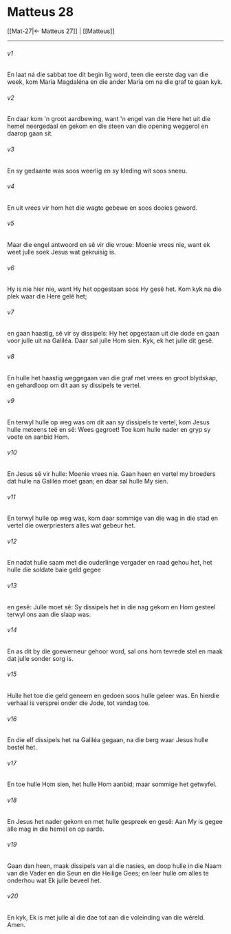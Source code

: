 # Matteus 28

[[Mat-27|← Matteus 27]] | [[Matteus]]
***

###### v1
En laat ná die sabbat toe dit begin lig word, teen die eerste dag van die week, kom Maria Magdaléna en die ander Maria om na die graf te gaan kyk. 
###### v2
En daar kom 'n groot aardbewing, want 'n engel van die Here het uit die hemel neergedaal en gekom en die steen van die opening weggerol en daarop gaan sit. 
###### v3
En sy gedaante was soos weerlig en sy kleding wit soos sneeu. 
###### v4
En uit vrees vir hom het die wagte gebewe en soos dooies geword. 
###### v5
Maar die engel antwoord en sê vir die vroue: Moenie vrees nie, want ek weet julle soek Jesus wat gekruisig is. 
###### v6
Hy is nie hier nie, want Hy het opgestaan soos Hy gesê het. Kom kyk na die plek waar die Here gelê het; 
###### v7
en gaan haastig, sê vir sy dissipels: Hy het opgestaan uit die dode en gaan voor julle uit na Galiléa. Daar sal julle Hom sien. Kyk, ek het julle dit gesê. 
###### v8
En hulle het haastig weggegaan van die graf met vrees en groot blydskap, en gehardloop om dit aan sy dissipels te vertel. 
###### v9
En terwyl hulle op weg was om dit aan sy dissipels te vertel, kom Jesus hulle meteens teë en sê: Wees gegroet! Toe kom hulle nader en gryp sy voete en aanbid Hom. 
###### v10
En Jesus sê vir hulle: Moenie vrees nie. Gaan heen en vertel my broeders dat hulle na Galiléa moet gaan; en daar sal hulle My sien. 
###### v11
En terwyl hulle op weg was, kom daar sommige van die wag in die stad en vertel die owerpriesters alles wat gebeur het. 
###### v12
En nadat hulle saam met die ouderlinge vergader en raad gehou het, het hulle die soldate baie geld gegee 
###### v13
en gesê: Julle moet sê: Sy dissipels het in die nag gekom en Hom gesteel terwyl ons aan die slaap was. 
###### v14
En as dit by die goewerneur gehoor word, sal ons hom tevrede stel en maak dat julle sonder sorg is. 
###### v15
Hulle het toe die geld geneem en gedoen soos hulle geleer was. En hierdie verhaal is versprei onder die Jode, tot vandag toe. 
###### v16
En die elf dissipels het na Galiléa gegaan, na die berg waar Jesus hulle bestel het. 
###### v17
En toe hulle Hom sien, het hulle Hom aanbid; maar sommige het getwyfel. 
###### v18
En Jesus het nader gekom en met hulle gespreek en gesê: Aan My is gegee alle mag in die hemel en op aarde. 
###### v19
Gaan dan heen, maak dissipels van al die nasies, en doop hulle in die Naam van die Vader en die Seun en die Heilige Gees; en leer hulle om alles te onderhou wat Ek julle beveel het. 
###### v20
En kyk, Ek is met julle al die dae tot aan die voleinding van die wêreld. Amen. 

